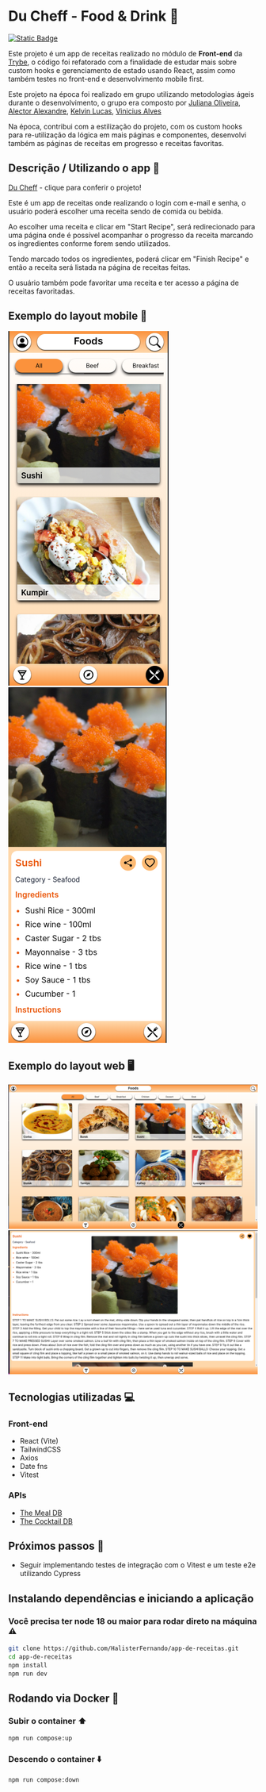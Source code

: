 # Du Cheff - Food & Drink :spaghetti:
[![Static Badge](https://img.shields.io/badge/Licence-MIT-orange)](https://github.com/HalisterFernando/app-de-receitas/blob/main/LICENSE)


Este projeto é um app de receitas realizado no módulo de **Front-end** da [Trybe](https://www.betrybe.com/?utm_source=trybe.com.br), o código foi refatorado com a finalidade de estudar mais sobre custom hooks e gerenciamento de estado usando React, assim como também testes no front-end e desenvolvimento mobile first. 

Este projeto na época foi realizado em grupo utilizando metodologias ágeis durante o desenvolvimento, o grupo era composto por [Juliana Oliveira](https://github.com/jsfoliveira), [Alector Alexandre](https://github.com/AlectorAlexander), [Kelvin Lucas](https://github.com/klaolp), [Vinicius Alves](https://github.com/ViniiAlves)

Na época, contribui com a estilização do projeto, com os custom hooks para re-utilização da lógica em mais páginas e componentes, desenvolvi também as páginas de receitas em progresso e receitas favoritas.

## Descrição / Utilizando o app :mag_right:

[Du Cheff](https://ducheff.vercel.app/) - clique para conferir o projeto!

Este é um app de receitas onde realizando o login com e-mail e senha, o usuário poderá escolher uma receita sendo de comida ou bebida.

Ao escolher uma receita e clicar em "Start Recipe", será redirecionado para uma página onde é possível acompanhar o progresso da receita marcando os ingredientes conforme forem sendo utilizados. 

Tendo marcado todos os ingredientes, poderá clicar em "Finish Recipe" e então a receita será listada na página de receitas feitas.

O usuário também pode favoritar uma receita e ter acesso a página de receitas favoritadas.

## Exemplo do layout mobile :iphone:

![Foods](https://github.com/HalisterFernando/app-de-receitas/blob/main/src/assets/foods-sm.png) ![Recipe](https://github.com/HalisterFernando/app-de-receitas/blob/main/src/assets/recipe-sm.png)

## Exemplo do layout web 🖥️

![Foods](https://github.com/HalisterFernando/app-de-receitas/blob/main/src/assets/foods-lg.png) ![Recipe](https://github.com/HalisterFernando/app-de-receitas/blob/main/src/assets/recipe-lg.png)

## Tecnologias utilizadas :computer:


### Front-end

* React (Vite)
* TailwindCSS
* Axios
* Date fns
* Vitest

### APIs
* [The Meal DB](https://www.themealdb.com/)
* [The Cocktail DB](https://www.thecocktaildb.com/)

## Próximos passos :hammer:

* Seguir implementando testes de integração com o Vitest e um teste e2e utilizando Cypress

## Instalando dependências e iniciando a aplicação
### Você precisa ter node 18 ou maior para rodar direto na máquina :warning:

```bash
git clone https://github.com/HalisterFernando/app-de-receitas.git
cd app-de-receitas
npm install
npm run dev
```
## Rodando via Docker :whale:
### Subir o container ⬆️
```bash
npm run compose:up
``` 
### Descendo o container ⬇️
```bash
npm run compose:down 
```






